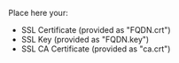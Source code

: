 Place here your:
   - SSL Certificate    (provided as "FQDN.crt")
   - SSL Key            (provided as "FQDN.key")
   - SSL CA Certificate (provided as "ca.crt")

